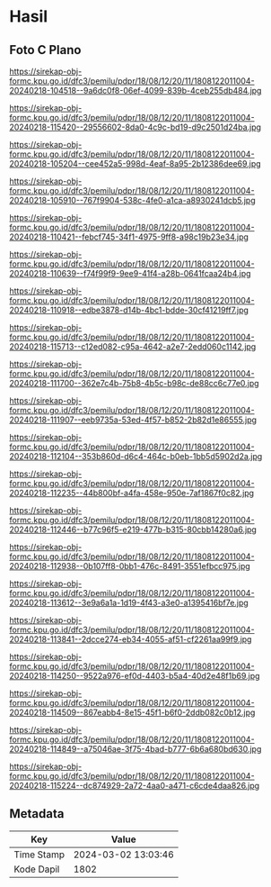 # Hasil

## Foto C Plano

https://sirekap-obj-formc.kpu.go.id/dfc3/pemilu/pdpr/18/08/12/20/11/1808122011004-20240218-104518--9a6dc0f8-06ef-4099-839b-4ceb255db484.jpg

https://sirekap-obj-formc.kpu.go.id/dfc3/pemilu/pdpr/18/08/12/20/11/1808122011004-20240218-115420--29556602-8da0-4c9c-bd19-d9c2501d24ba.jpg

https://sirekap-obj-formc.kpu.go.id/dfc3/pemilu/pdpr/18/08/12/20/11/1808122011004-20240218-105204--cee452a5-998d-4eaf-8a95-2b12386dee69.jpg

https://sirekap-obj-formc.kpu.go.id/dfc3/pemilu/pdpr/18/08/12/20/11/1808122011004-20240218-105910--767f9904-538c-4fe0-a1ca-a8930241dcb5.jpg

https://sirekap-obj-formc.kpu.go.id/dfc3/pemilu/pdpr/18/08/12/20/11/1808122011004-20240218-110421--febcf745-34f1-4975-9ff8-a98c19b23e34.jpg

https://sirekap-obj-formc.kpu.go.id/dfc3/pemilu/pdpr/18/08/12/20/11/1808122011004-20240218-110639--f74f99f9-9ee9-41f4-a28b-0641fcaa24b4.jpg

https://sirekap-obj-formc.kpu.go.id/dfc3/pemilu/pdpr/18/08/12/20/11/1808122011004-20240218-110918--edbe3878-d14b-4bc1-bdde-30cf41219ff7.jpg

https://sirekap-obj-formc.kpu.go.id/dfc3/pemilu/pdpr/18/08/12/20/11/1808122011004-20240218-115713--c12ed082-c95a-4642-a2e7-2edd060c1142.jpg

https://sirekap-obj-formc.kpu.go.id/dfc3/pemilu/pdpr/18/08/12/20/11/1808122011004-20240218-111700--362e7c4b-75b8-4b5c-b98c-de88cc6c77e0.jpg

https://sirekap-obj-formc.kpu.go.id/dfc3/pemilu/pdpr/18/08/12/20/11/1808122011004-20240218-111907--eeb9735a-53ed-4f57-b852-2b82d1e86555.jpg

https://sirekap-obj-formc.kpu.go.id/dfc3/pemilu/pdpr/18/08/12/20/11/1808122011004-20240218-112104--353b860d-d6c4-464c-b0eb-1bb5d5902d2a.jpg

https://sirekap-obj-formc.kpu.go.id/dfc3/pemilu/pdpr/18/08/12/20/11/1808122011004-20240218-112235--44b800bf-a4fa-458e-950e-7af1867f0c82.jpg

https://sirekap-obj-formc.kpu.go.id/dfc3/pemilu/pdpr/18/08/12/20/11/1808122011004-20240218-112446--b77c96f5-e219-477b-b315-80cbb14280a6.jpg

https://sirekap-obj-formc.kpu.go.id/dfc3/pemilu/pdpr/18/08/12/20/11/1808122011004-20240218-112938--0b107ff8-0bb1-476c-8491-3551efbcc975.jpg

https://sirekap-obj-formc.kpu.go.id/dfc3/pemilu/pdpr/18/08/12/20/11/1808122011004-20240218-113612--3e9a6a1a-1d19-4f43-a3e0-a1395416bf7e.jpg

https://sirekap-obj-formc.kpu.go.id/dfc3/pemilu/pdpr/18/08/12/20/11/1808122011004-20240218-113841--2dcce274-eb34-4055-af51-cf2261aa99f9.jpg

https://sirekap-obj-formc.kpu.go.id/dfc3/pemilu/pdpr/18/08/12/20/11/1808122011004-20240218-114250--9522a976-ef0d-4403-b5a4-40d2e48f1b69.jpg

https://sirekap-obj-formc.kpu.go.id/dfc3/pemilu/pdpr/18/08/12/20/11/1808122011004-20240218-114509--867eabb4-8e15-45f1-b6f0-2ddb082c0b12.jpg

https://sirekap-obj-formc.kpu.go.id/dfc3/pemilu/pdpr/18/08/12/20/11/1808122011004-20240218-114849--a75046ae-3f75-4bad-b777-6b6a680bd630.jpg

https://sirekap-obj-formc.kpu.go.id/dfc3/pemilu/pdpr/18/08/12/20/11/1808122011004-20240218-115224--dc874929-2a72-4aa0-a471-c6cde4daa826.jpg


## Metadata

| Key        | Value               |
| ---------- | ------------------- |
| Time Stamp | 2024-03-02 13:03:46 |
| Kode Dapil | 1802                |



